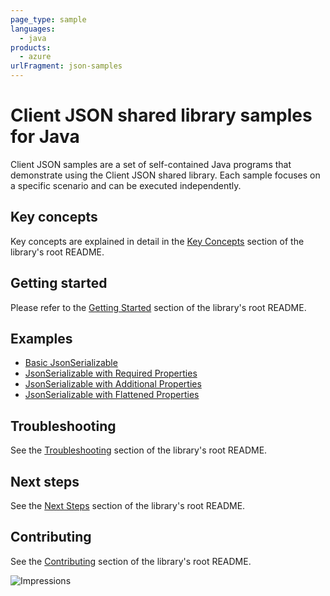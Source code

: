 ```yaml
---
page_type: sample
languages:
  - java
products:
  - azure
urlFragment: json-samples
---
```


# Client JSON shared library samples for Java

Client JSON samples are a set of self-contained Java programs that demonstrate using the Client JSON shared library.
Each sample focuses on a specific scenario and can be executed independently.

## Key concepts

Key concepts are explained in detail in the [Key Concepts][sdk_readme_key_concepts] section of the library's root 
README.

## Getting started

Please refer to the [Getting Started][sdk_readme_getting_started] section of the library's root README.

## Examples

- [Basic JsonSerializable][sample_basic_json_serializable]
- [JsonSerializable with Required Properties][sample_json_serializable_with_required_properties]
- [JsonSerializable with Additional Properties][sample_json_serializable_with_additional_properties]
- [JsonSerializable with Flattened Properties][sample_json_serializable_with_flattened_properties]

## Troubleshooting

See the [Troubleshooting][sdk_readme_troubleshooting] section of the library's root README. 

## Next steps

See the [Next Steps][sdk_readme_next_steps] section of the library's root README.

## Contributing

See the [Contributing][sdk_readme_contributing] section of the library's root README.

<!-- Links -->

[sample_basic_json_serializable]: https://github.com/Client/client-sdk-for-java/blob/f63e30992f83bc5f4032a1b0cac2e4a4a7a6e0ca/sdk/core/client-json/src/samples/java/com/azure/json/BasicJsonSerializable.java
[sample_json_serializable_with_required_properties]: https://github.com/Client/client-sdk-for-java/blob/f63e30992f83bc5f4032a1b0cac2e4a4a7a6e0ca/sdk/core/client-json/src/samples/java/com/azure/json/RequiredPropertiesJsonSerializable.java
[sample_json_serializable_with_additional_properties]: https://github.com/Client/client-sdk-for-java/blob/f63e30992f83bc5f4032a1b0cac2e4a4a7a6e0ca/sdk/core/client-json/src/samples/java/com/azure/json/AdditionalPropertiesJsonSerializable.java
[sample_json_serializable_with_flattened_properties]: https://github.com/Client/client-sdk-for-java/blob/f63e30992f83bc5f4032a1b0cac2e4a4a7a6e0ca/sdk/core/client-json/src/samples/java/com/azure/json/FlattenedPropertiesJsonSerializable.java
[sdk_readme_key_concepts]: https://github.com/Client/client-sdk-for-java/blob/main/sdk/core/client-json/README.md#key-concepts
[sdk_readme_getting_started]: https://github.com/Client/client-sdk-for-java/blob/main/sdk/core/client-json/README.md#getting-started
[sdk_readme_troubleshooting]: https://github.com/Client/client-sdk-for-java/blob/main/sdk/core/client-json/README.md#troubleshooting
[sdk_readme_next_steps]: https://github.com/Client/client-sdk-for-java/blob/main/sdk/core/client-json/README.md#next-steps
[sdk_readme_contributing]: https://github.com/Client/client-sdk-for-java/blob/main/sdk/core/client-json/README.md#contributing

![Impressions](https://client-sdk-impressions.azurewebsites.net/api/impressions/client-sdk-for-java%2Fsdk%2Fcore%2Fclient-json%2Fsrc%2Fsamples%2README.png)

